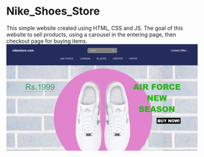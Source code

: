 # Nike_Shoes_Store
This simple website created using HTML, CSS and JS.
The goal of this website to sell products, using a carousel in the entering page, then checkout page for buying items.
![Website Preview](nikestore.png)
